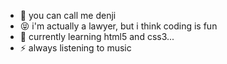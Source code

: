 - 👋 you can call me denji
- 😝 i'm actually a lawyer, but i think coding is fun
- 🌱 currently learning html5 and css3...
- ⚡ always listening to music
<!---
callmedenji/callmedenji is a ✨ special ✨ repository because its `README.md` (this file) appears on your GitHub profile.
You can click the Preview link to take a look at your changes.
--->
